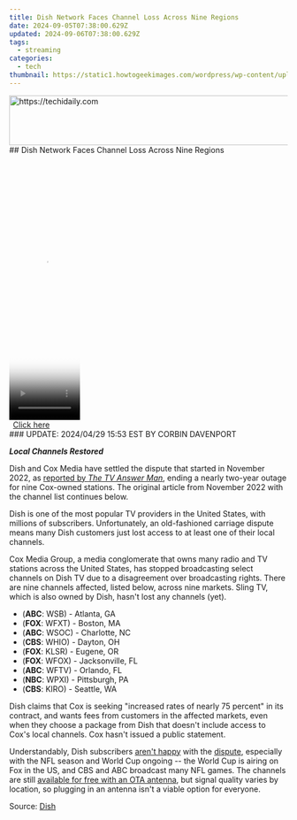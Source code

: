 ```yaml
---
title: Dish Network Faces Channel Loss Across Nine Regions
date: 2024-09-05T07:38:00.629Z
updated: 2024-09-06T07:38:00.629Z
tags:
  - streaming
categories:
  - tech
thumbnail: https://static1.howtogeekimages.com/wordpress/wp-content/uploads/2023/09/dish.jpg
---
```


<!-- affiliate ads begin -->
<a href="https://aligracehair.sjv.io/c/5597632/1975821/19272" target="_top" id="1975821">
  <img src="//a.impactradius-go.com/display-ad/19272-1975821" border="0" alt="https://techidaily.com" width="728" height="90"/>
</a>
<img height="0" width="0" src="https://aligracehair.sjv.io/i/5597632/1975821/19272" style="position:absolute;visibility:hidden;" border="0" />
<!-- affiliate ads end -->
## Dish Network Faces Channel Loss Across Nine Regions

<!-- affiliate ads begin -->
<span id="1977023">
					<video width="128" height="480" style="cursor:pointer"
           poster="//a.impactradius-go.com/display-clicktoplayimage/1977023.png"
           onclick="if(!this.playClicked){this.play();this.setAttribute('controls',true);this.playClicked=true;}">
	   <source src="//a.impactradius-go.com/display-ad/22993-1977023">
	   <img src="//a.impactradius-go.com/display-clicktoplayimage/1977023.png" style="border: none; height: 100%; width: 100%; object-fit: contain">
	</video>
	<div style="width:80px;text-align:center"><a href="javascript:window.open(decodeURIComponent('https%3A%2F%2Fhomestyler.sjv.io%2Fc%2F5597632%2F1977023%2F22993'), '_blank');void(0);">Click here</a></div>
</span>
<img height="0" width="0" src="https://imp.pxf.io/i/5597632/1977023/22993" style="position:absolute;visibility:hidden;" border="0" />
<!-- affiliate ads end -->
###  UPDATE: 2024/04/29 15:53 EST BY CORBIN DAVENPORT

**_Local Channels Restored_** 

 Dish and Cox Media have settled the dispute that started in November 2022, as [reported by _The TV Answer Man_](https://tvanswerman.com/2024/04/29/dish-blackout-over-2/), ending a nearly two-year outage for nine Cox-owned stations. The original article from November 2022 with the channel list continues below.

 Dish is one of the most popular TV providers in the United States, with millions of subscribers. Unfortunately, an old-fashioned carriage dispute means many Dish customers just lost access to at least one of their local channels.

 Cox Media Group, a media conglomerate that owns many radio and TV stations across the United States, has stopped broadcasting select channels on Dish TV due to a disagreement over broadcasting rights. There are nine channels affected, listed below, across nine markets. Sling TV, which is also owned by Dish, hasn't lost any channels (yet).

* (**ABC**: WSB) - Atlanta, GA
* (**FOX**: WFXT) - Boston, MA
* (**ABC**: WSOC) - Charlotte, NC
* (**CBS**: WHIO) - Dayton, OH
* (**FOX**: KLSR) - Eugene, OR
* (**FOX**: WFOX) - Jacksonville, FL
* (**ABC**: WFTV) - Orlando, FL
* (**NBC**: WPXI) - Pittsburgh, PA
* (**CBS**: KIRO) - Seattle, WA

 Dish claims that Cox is seeking "increased rates of nearly 75 percent" in its contract, and wants fees from customers in the affected markets, even when they choose a package from Dish that doesn't include access to Cox's local channels. Cox hasn't issued a public statement.

 Understandably, Dish subscribers [aren't happy](https://twitter.com/lickembeans/status/1597607476639469568) with the [dispute](https://www.facebook.com/DISH/posts/pfbid0LDmKGs2ehYZvra6RmcGkhjGnup8BmdKkaJqjEnq1Axz38pbEvB6B7zgqi5jUdvG5l?comment%5Fid=497341022362273), especially with the NFL season and World Cup ongoing -- the World Cup is airing on Fox in the US, and CBS and ABC broadcast many NFL games. The channels are still [available for free with an OTA antenna](https://extra-guidance.techidaily.com/updated-master-iphone-photography-rotate-tilt-and-flip-effortlessly/), but signal quality varies by location, so plugging in an antenna isn't a viable option for everyone.

 Source: [Dish](https://about.dish.com/2022-11-28-Cox-Media-Group-Removes-Local-Channels-From-DISH-TV-Customers)

<ins class="adsbygoogle"
     style="display:block"
     data-ad-format="autorelaxed"
     data-ad-client="ca-pub-7571918770474297"
     data-ad-slot="1223367746"></ins>



<ins class="adsbygoogle"
     style="display:block"
     data-ad-client="ca-pub-7571918770474297"
     data-ad-slot="8358498916"
     data-ad-format="auto"
     data-full-width-responsive="true"></ins>


